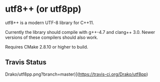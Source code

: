utf8++ (or utf8pp)
==================

utf8++ is a modern UTF-8 library for C++11.

Currently the library should compile with g++-4.7 and clang++ 3.0.
Newer versions of these compilers should also work.

Requires CMake 2.8.10 or higher to build.

Travis Status
-------------

Drako/utf8pp.png?branch=master)](https://travis-ci.org/Drako/utf8pp)

